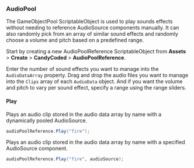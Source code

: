 ### AudioPool

The GameObjectPool ScriptableObject is used to play sounds effects without needing to reference AudioSource components manually. It can also randomly pick from an array of similar sound effects and randomly choose a volume and pitch based on a predefined range.

Start by creating a new AudioPoolReference ScriptableObject from **Assets** > **Create** > **CandyCoded** > **AudioPoolReference**.

Enter the number of sound effects you want to manage into the `AudioDataArray` property. Drag and drop the audio files you want to manage into the `Clips` array of each `AudioData` object. And if you want the volume and pitch to vary per sound effect, specify a range using the range sliders.

#### Play

Plays an audio clip stored in the audio data array by name with a dynamically pooled AudioSource.

```csharp
audioPoolReference.Play("fire");
```

Plays an audio clip stored in the audio data array by name with a specified AudioSource component.

```csharp
audioPoolReference.Play("fire", audioSource);
```
